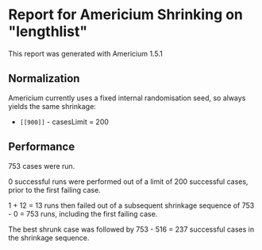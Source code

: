 # Report for Americium Shrinking on "lengthlist"

This report was generated with Americium 1.5.1

## Normalization

Americium currently uses a fixed internal randomisation seed, so always yields the same shrinkage:

* ``[[900]]`` - casesLimit = 200

## Performance

753 cases were run.

0 successful runs were performed out of a limit of 200 successful cases, prior to the first failing case.

1 + 12 = 13 runs then failed out of a subsequent shrinkage sequence of 753 - 0 = 753 runs, including the first failing case.

The best shrunk case was followed by 753 - 516 = 237 successful cases in the shrinkage sequence.


